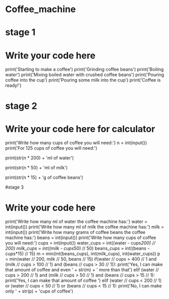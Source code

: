 # Coffee_machine
# stage 1
# Write your code here
print('Starting to make a coffee')
print('Grinding coffee beans')
print('Boiling water')
print('Mixing boiled water with crushed coffee beans')
print('Pouring coffee into the cup')
print('Pouring some milk into the cup')
print('Coffee is ready!')

# stage 2
# Write your code here for calculator
print('Write how many cups of coffee you will need:')
n = int(input())
print('For 125 cups of coffee you will need:')

print(str(n * 200) + 'ml of water')

print(str(n * 50) + 'ml of milk')

print(str(n * 15) + 'g of coffee beans')


#stage 3
# Write your code here
print('Write how many ml of water the coffee machine has:')
water = int(input())
print('Write how many ml of milk the coffee machine has:')
milk = int(input())
print('Write how many grams of coffee beans the coffee machine has:')
beans = int(input())
print('Write how many cups of coffee you will need:')
cups = int(input())
water_cups = int((water - cups*200) // 200)
milk_cups = int((milk - cups*50) // 50)
beans_cups = int((beans - cups*15) // 15)
m = min(int(beans_cups), int(milk_cups), int(water_cups))
p = min(water // 200, milk // 50, beans // 15)
if(water // cups > 400 // 1 and (milk // cups > 100 // 1) and (beans // cups > 30 // 1)):
    print('Yes, I can make that amount of coffee and even ' + str(m) + ' more than that')
elif (water // cups > 200 // 1) and (milk // cups > 50 // 1) and (beans // cups > 15 // 1):
    print('Yes, I can make that amount of coffee ')
elif (water // cups < 200 // 1) or (water // cups < 50 // 1) or (beans // cups < 15 // 1):
    print('No, I can make only ' + str(p) + 'cups of coffee')
    
    
